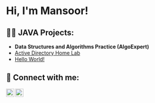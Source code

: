 <h1>Hi, I'm Mansoor! </h1>

<h2>👨‍💻 JAVA Projects:</h2>

- <b>Data Structures and Algorithms Practice (AlgoExpert)</b>
- [Active Directory Home Lab](https://github.com/Mansoorsta10/LABURL)
- [Hello World!](https://github.com/Mansoorsta10/LABURL)

  

<h2> 🤳 Connect with me:</h2>

[<img align="left" alt="JoshMadakor | LinkedIn" width="22px" src="https://cdn.jsdelivr.net/npm/simple-icons@v3/icons/linkedin.svg" />][linkedin]
[<img align="left" alt="JoshMadakor | Instagram" width="22px" src="https://cdn.jsdelivr.net/npm/simple-icons@v3/icons/instagram.svg" />][instagram]


[instagram]: https://www.instagram.com/Mansoor_sta7/
[linkedin]: https://www.linkedin.com/in/mansoor-stanikzai-1a8152192/
